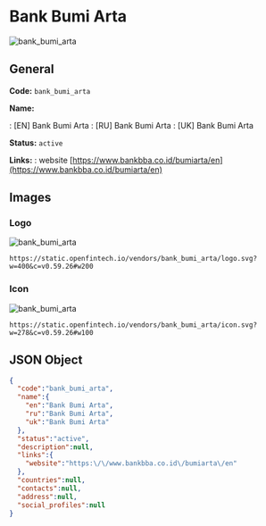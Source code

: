 
# Bank Bumi Arta 
![bank_bumi_arta](https://static.openfintech.io/vendors/bank_bumi_arta/logo.svg?w=400&c=v0.59.26#w200)  

## General 
 
**Code:** `bank_bumi_arta` 
 
**Name:** 
 
:	[EN] Bank Bumi Arta 
:	[RU] Bank Bumi Arta 
:	[UK] Bank Bumi Arta 
 
**Status:** `active` 
 
**Links:** 
: website [https://www.bankbba.co.id/bumiarta/en](https://www.bankbba.co.id/bumiarta/en) 
 

## Images 

### Logo 
 
![bank_bumi_arta](https://static.openfintech.io/vendors/bank_bumi_arta/logo.svg?w=400&c=v0.59.26#w200)  

```
https://static.openfintech.io/vendors/bank_bumi_arta/logo.svg?w=400&c=v0.59.26#w200
```  

### Icon 
 
![bank_bumi_arta](https://static.openfintech.io/vendors/bank_bumi_arta/icon.svg?w=278&c=v0.59.26#w100)  

```
https://static.openfintech.io/vendors/bank_bumi_arta/icon.svg?w=278&c=v0.59.26#w100
```  

## JSON Object 

```json
{
  "code":"bank_bumi_arta",
  "name":{
    "en":"Bank Bumi Arta",
    "ru":"Bank Bumi Arta",
    "uk":"Bank Bumi Arta"
  },
  "status":"active",
  "description":null,
  "links":{
    "website":"https:\/\/www.bankbba.co.id\/bumiarta\/en"
  },
  "countries":null,
  "contacts":null,
  "address":null,
  "social_profiles":null
}
```  
